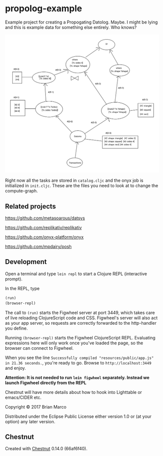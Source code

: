 # propolog-example

Example project for creating a Propogating Datolog. Maybe. I might be lying and this is example data for something else entirely. Who knows?

![Propogating Datascript Example](resources/PropogatorDatascriptExample.svg)

Right now all the tasks are stored in `catalog.cljc` and the onyx job is initialized in `init.cljc`. These are the files you need to look at to change the compute-graph.

## Related projects

https://github.com/metasoarous/datsys

https://github.com/replikativ/replikativ

https://github.com/onyx-platform/onyx

https://github.com/mpdairy/posh


## Development

Open a terminal and type `lein repl` to start a Clojure REPL
(interactive prompt).

In the REPL, type

```clojure
(run)
(browser-repl)
```

The call to `(run)` starts the Figwheel server at port 3449, which takes care of
live reloading ClojureScript code and CSS. Figwheel's server will also act as
your app server, so requests are correctly forwarded to the http-handler you
define.

Running `(browser-repl)` starts the Figwheel ClojureScript REPL. Evaluating
expressions here will only work once you've loaded the page, so the browser can
connect to Figwheel.

When you see the line `Successfully compiled "resources/public/app.js" in 21.36
seconds.`, you're ready to go. Browse to `http://localhost:3449` and enjoy.

**Attention: It is not needed to run `lein figwheel` separately. Instead we
launch Figwheel directly from the REPL**

Chestnut will have more details about how to hook into Lighttable or emacs/CIDER etc.


Copyright © 2017 Brian Marco

Distributed under the Eclipse Public License either version 1.0 or (at
your option) any later version.

## Chestnut

Created with [Chestnut](http://plexus.github.io/chestnut/) 0.14.0 (66af6f40).

